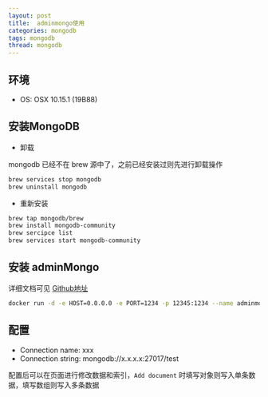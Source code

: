 ```yaml
---
layout: post
title:  adminmongo使用
categories: mongodb
tags: mongodb
thread: mongodb
---
```


## 环境

* OS: OSX 10.15.1 (19B88)

## 安装MongoDB

* 卸载

mongodb 已经不在 brew 源中了，之前已经安装过则先进行卸载操作

```bash
brew services stop mongodb
brew uninstall mongodb
```

* 重新安装

```bash
brew tap mongodb/brew
brew install mongodb-community
brew sercipce list
brew services start mongodb-community
```

## 安装 adminMongo

详细文档可见 [Github地址](http://github.com/mrvautin/adminmongo)

```bash
docker run -d -e HOST=0.0.0.0 -e PORT=1234 -p 12345:1234 --name adminmongo mrvautin/adminmongo
```

## 配置

* Connection name: xxx
* Connection string: mongodb://x.x.x.x:27017/test

配置后可以在页面进行修改数据和索引，`Add document` 时填写对象则写入单条数据，填写数组则写入多条数据
